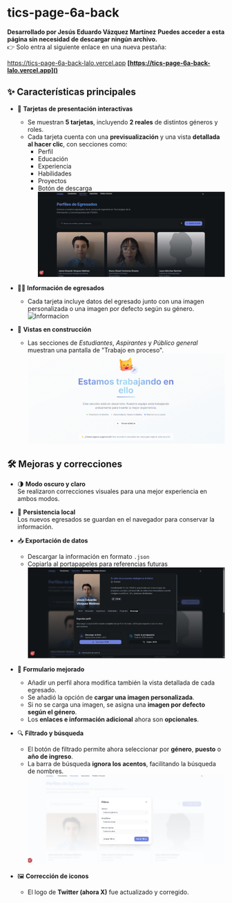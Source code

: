 # tics-page-6a-back

**Desarrollado por Jesús Eduardo Vázquez Martínez**
**Puedes acceder a esta página sin necesidad de descargar ningún archivo.**  
👉 Solo entra al siguiente enlace en una nueva pestaña:

https://tics-page-6a-back-lalo.vercel.app
**[https://tics-page-6a-back-lalo.vercel.app]()**

## ✨ Características principales

- 🎴 **Tarjetas de presentación interactivas**  
  - Se muestran **5 tarjetas**, incluyendo **2 reales** de distintos géneros y roles.  
  - Cada tarjeta cuenta con una **previsualización** y una vista **detallada al hacer clic**, con secciones como:
    - Perfil  
    - Educación  
    - Experiencia  
    - Habilidades  
    - Proyectos  
    - Botón de descarga
![Preview](card.png)


- 🧑‍🎓 **Información de egresados**  
  - Cada tarjeta incluye datos del egresado junto con una imagen personalizada o una imagen por defecto según su género.
![Informacion](informacion.png)

- 🚧 **Vistas en construcción**  
  - Las secciones de *Estudiantes*, *Aspirantes* y *Público general* muestran una pantalla de "Trabajo en proceso".
  ![trabajo en proceso](en-progreso.png)

## 🛠️ Mejoras y correcciones

- 🌗 **Modo oscuro y claro**  
  Se realizaron correcciones visuales para una mejor experiencia en ambos modos.  

- 💾 **Persistencia local**  
  Los nuevos egresados se guardan en el navegador para conservar la información.  

- 📥 **Exportación de datos**  
  - Descargar la información en formato `.json`  
  - Copiarla al portapapeles para referencias futuras
   ![exportacion](exportacion.png)

- 🧾 **Formulario mejorado**  
  - Añadir un perfil ahora modifica también la vista detallada de cada egresado.  
  - Se añadió la opción de **cargar una imagen personalizada**.  
  - Si no se carga una imagen, se asigna una **imagen por defecto según el género**.  
  - Los **enlaces e información adicional** ahora son **opcionales**.

- 🔍 **Filtrado y búsqueda**  
  - El botón de filtrado permite ahora seleccionar por **género**, **puesto** o **año de ingreso**.  
  - La barra de búsqueda **ignora los acentos**, facilitando la búsqueda de nombres.
   ![trabajo en proceso](filtros.png)

- 🖼️ **Corrección de iconos**  
  - El logo de **Twitter (ahora X)** fue actualizado y corregido.
